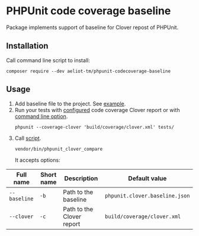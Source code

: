 PHPUnit code coverage baseline
==============================

Package implements support of baseline for Clover repost of PHPUnit.

Installation
------------

Call command line script to install: 
```shell
composer require --dev aeliot-tm/phpunit-codecoverage-baseline
```

Usage
-----

1. Add baseline file to the project. See [example](docs/phpunit.clover.baseline.json).
2. Run your tests with [configured](https://phpunit.readthedocs.io/en/9.5/configuration.html#the-report-element) 
   code coverage Clover report or with [command line option](https://phpunit.readthedocs.io/en/9.5/textui.html?highlight=clover#command-line-options).
   ```shell
   phpunit --coverage-clover 'build/coverage/clover.xml' tests/
   ```
3. Call [script](bin/phpunit_clover_compare).
   ```shell
   vendor/bin/phpunit_clover_compare
   ```
   It accepts options:

| Full name    | Short name | Description               | Default value                  |
|--------------|------------|---------------------------|--------------------------------|
| `--baseline` | `-b`       | Path to the baseline      | `phpunit.clover.baseline.json` |
| `--clover`   | `-c`       | Path to the Clover report | `build/coverage/clover.xml`    |
